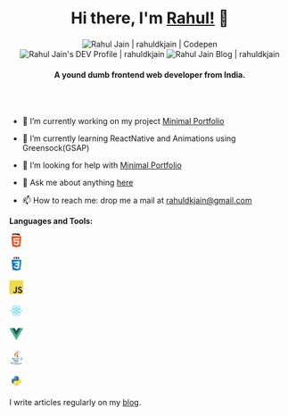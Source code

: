 <h1 align="center">Hi there, I'm <a href="https://rahuldkjain.github.io"  target="_blank">Rahul!</a> 👋</h1>

<p align="center">
<a href="https://codepen.io/rahuldkjain" style="text-decoration: none;"  target="_blank">
<img align="center"  alt="Rahul Jain | rahuldkjain | Codepen"  width="20px"  src="https://raw.githubusercontent.com/rahuldkjain/rahuldkjain/81ba4992d502aa3d8a88cc9dd0cb89aa2237b884/assets/codepen.svg" />
</a>
<a href="https://dev.to/rahuldkjain" style="text-decoration: none;" target="_blank">
<img align="center"  src="https://d2fltix0v2e0sb.cloudfront.net/dev-badge.svg"  alt="Rahul Jain's DEV Profile | rahuldkjain"  height="20"  width="20">
</a>
<a href="https://rahuldkjain.github.io/blog" style="text-decoration: none;" target="_blank">
<img align="center"  alt="Rahul Jain Blog | rahuldkjain"  width="21px"  src="https://raw.githubusercontent.com/rahuldkjain/rahuldkjain/master/assets/rj-blog.png" />
</a>
</p>

<h4 align="center">A yound dumb frontend web developer from India.</h4>

<br />

<br />

  
  

- 🔭 I’m currently working on my project [Minimal Portfolio](https://github.com/rahuldkjain/minimal-portfolio)

- 🌱 I’m currently learning ReactNative and Animations using Greensock(GSAP)

- 🤔 I’m looking for help with [Minimal Portfolio](https://github.com/rahuldkjain/minimal-portfolio)

- 💬 Ask me about anything [here](https://github.com/rahuldkjain/rahuldkjain/issues)

- 📫 How to reach me: drop me a mail at rahuldkjain@gmail.com

  

**Languages and Tools:**

  

<code><img height="25"  src="https://raw.githubusercontent.com/github/explore/5c058a388828bb5fde0bcafd4bc867b5bb3f26f3/topics/html/html.png"></code>

<code><img height="25"  src="https://raw.githubusercontent.com/github/explore/5c058a388828bb5fde0bcafd4bc867b5bb3f26f3/topics/css/css.png"></code>

<code><img height="25"  src="https://raw.githubusercontent.com/github/explore/80688e429a7d4ef2fca1e82350fe8e3517d3494d/topics/javascript/javascript.png"></code>

<code><img height="25"  src="https://raw.githubusercontent.com/github/explore/80688e429a7d4ef2fca1e82350fe8e3517d3494d/topics/react/react.png"></code>

<code><img height="25"  src="https://raw.githubusercontent.com/github/explore/5c058a388828bb5fde0bcafd4bc867b5bb3f26f3/topics/vue/vue.png"></code>

<code><img height="25"  src="https://raw.githubusercontent.com/github/explore/5c058a388828bb5fde0bcafd4bc867b5bb3f26f3/topics/java/java.png"></code>

<code><img height="25"  src="https://raw.githubusercontent.com/github/explore/5c058a388828bb5fde0bcafd4bc867b5bb3f26f3/topics/python/python.png"></code>

  
  

I write articles regularly on my [blog](https://https://rahuldkjain.github.io/blog).
